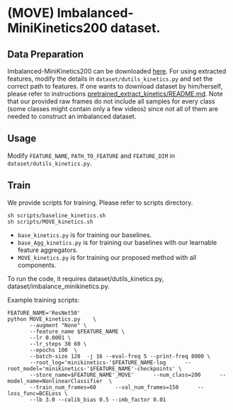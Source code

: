 # (MOVE) Imbalanced-MiniKinetics200 dataset.

## Data Preparation
Imbalanced-MiniKinetics200 can be downloaded [here](http://115.145.172.53:1215/AAAI_2023_MOVE_longtailed_minikinetics/index.html).
For using extracted features, modify the details in `dataset/dutils_kinetics.py` and set the correct path to features.
If one wants to download dataset by him/herself, please refer to instructions [pretrained_extract_kinetics/README.md](pretrained_extract_kinetics/README.md).
Note that our provided raw frames do not include all samples for every class (some classes might contain only a few videos) since not all of them are needed to construct an imbalanced dataset.

## Usage

Modify `FEATURE_NAME`, `PATH_TO_FEATURE` and `FEATURE_DIM` in `dataset/dutils_kinetics.py`.


## Train
We provide scripts for training. Please refer to scripts directory.  
```
sh scripts/baseline_kinetics.sh
sh scripts/MOVE_kinetics.sh
```

- `base_kinetics.py` is for training our baselines.
- `base_Agg_kinetics.py` is for training our baselines with our learnable feature aggregators.
- `MOVE_kinetics.py` is for training our proposed method with all components.

To run the code, it requires dataset/dutils_kinetics.py, dataset/imbalance_minikinetics.py.

Example training scripts:

```
FEATURE_NAME='ResNet50'
python MOVE_kinetics.py    \
       --augment "None" \
       --feature_name $FEATURE_NAME \
       --lr 0.0001 \
       --lr_steps 30 60 \
       --epochs 100  \
       --batch-size 128  -j 16 --eval-freq 5 --print-freq 8000 \
       --root_log='minikinetics-'$FEATURE_NAME-log      --root_model='minikinetics-'$FEATURE_NAME'-checkpoints' \
       --store_name=$FEATURE_NAME'_MOVE'      --num_class=200      --model_name=NonlinearClassifier  \
       --train_num_frames=60      --val_num_frames=150      --loss_func=BCELoss \
       --lb 3.0 --calib_bias 0.5 --imb_factor 0.01
```

